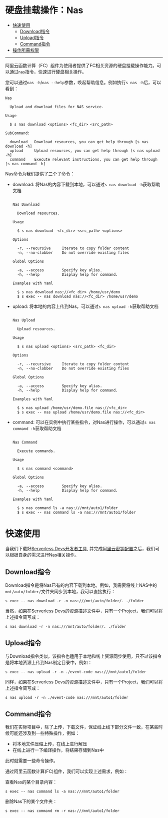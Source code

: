 # 硬盘挂载操作：Nas

- [快速使用](#快速使用)
    - [Download指令](#Download指令)
    - [Upload指令](#Upload指令)
    - [Command指令](#Command指令)
- [操作所需权限](../Others/authority/command.md#nas-指令)

--------

阿里云函数计算（FC）组件为使用者提供了FC相关资源的硬盘挂载操作能力。可以通过`nas`指令，快速进行硬盘相关操作。

您可以通过`nas -h`/`nas --help`参数，唤起帮助信息。例如执行`s nas -h`后，可以看到：

```
Nas

  Upload and download files for NAS service.

Usage

  $ s nas download <options> <fc_dir> <src_path> 

SubCommand:

  download   Download resources, you can get help through [s nas download -h]
  upload     Upload resources, you can get help through [s nas upload -h]
  command    Execute relevant instructions, you can get help through [s nas command -h]

```

Nas命令为我们提供了三个子命令：
- download: 将Nas的内容下载到本地，可以通过`s nas download -h`获取帮助文档
    ```
    
    Nas Download
    
      Download resources.
    
    Usage
    
      $ s nas download  <fc_dir> <src_path> <options> 
    
    Options
        
      -r, --recursive     Iterate to copy folder content
      -n, --no-clobber    Do not override existing files
    
    Global Options
    
      -a, --access        Specify key alias.   
      -h, --help          Display help for command.                                           
    
    Examples with Yaml
    
      $ s nas download nas://<fc_dir> /home/usr/demo 
      $ s exec -- nas download nas://<fc_dir> /home/usr/demo 
    
    ```
- upload: 将本地的内容上传到Nas，可以通过`s nas upload -h`获取帮助文档
    ```
    
    Nas Upload
    
      Upload resources.
    
    Usage
    
      $ s nas upload <options> <src_path> <fc_dir>
    
    Options
        
      -r, --recursive     Iterate to copy folder content
      -n, --no-clobber    Do not override existing files
    
    Global Options
    
      -a, --access        Specify key alias.   
      -h, --help          Display help for command.                                           
    
    Examples with Yaml
    
      $ s nas upload /home/usr/demo.file nas://<fc_dir> 
      $ s exec -- nas upload /home/usr/demo.file nas://<fc_dir> 
    
    ```
- command: 可以在实例中执行某些指令，对Nas进行操作，可以通过`s nas command -h`获取帮助文档
    ```
    
    Nas Command
    
      Execute commands.
    
    Usage
    
      $ s nas command <command>
    
    Global Options
    
      -a, --access        Specify key alias.   
      -h, --help          Display help for command.                                           
    
    Examples with Yaml
    
      $ s nas command ls -a nas:///mnt/auto1/folder
      $ s exec -- nas command ls -a nas:///mnt/auto1/folder
    
    ```

# 快速使用

当我们下载好[Serverless Devs开发者工具](../Getting-started/Install-tutorial.md), 并完成[阿里云密钥配置](../Getting-started/Setting-up-credentials.md)之后，我们可以根据自身的需求进行Nas相关操作。

## Download指令

Download指令是将Nas已有的内容下载到本地。例如，我需要将线上NAS中的`mnt/auto/folder/`文件夹同步到本地，我可以直接执行：

```
s exec -- nas download -r -n nas:///mnt/auto/folder/. ./folder
```

当然，如果在Serverless Devs的资源描述文件中，只有一个Project，我们可以将上述指令简写成：

```
s nas download -r -n nas:///mnt/auto/folder/. ./folder
```

## Upload指令

与Download指令类似，该指令也适用于本地和线上资源同步使用，只不过该指令是将本地资源上传到Nas制定目录中，例如：

```
s exec -- nas upload -r -n ./event-code nas:///mnt/auto1/folder
```

同样，如果在Serverless Devs的资源描述文件中，只有一个Project，我们可以将上述指令简写成：

```
s nas upload -r -n ./event-code nas:///mnt/auto1/folder
```

## Command指令

我们在实际项目中，除了上传，下载文件，保证线上线下部分文件一致，在某些时候可能还涉及到一些特殊操作，例如：

- 将本地文件压缩上传，在线上进行解压
- 在线上进行一下编译操作，将结果存储到Nas中

此时就需要一些命令操作。

通过阿里云函数计算(FC)组件，我们可以实现上述需求，例如：

查看Nas的某个目录内容：

```
s exec -- nas command ls -a nas:///mnt/auto1/folder
```

删除Nas下的某个文件夹：

```
s exec -- nas command rm -r nas:///mnt/auto1/folder
```

